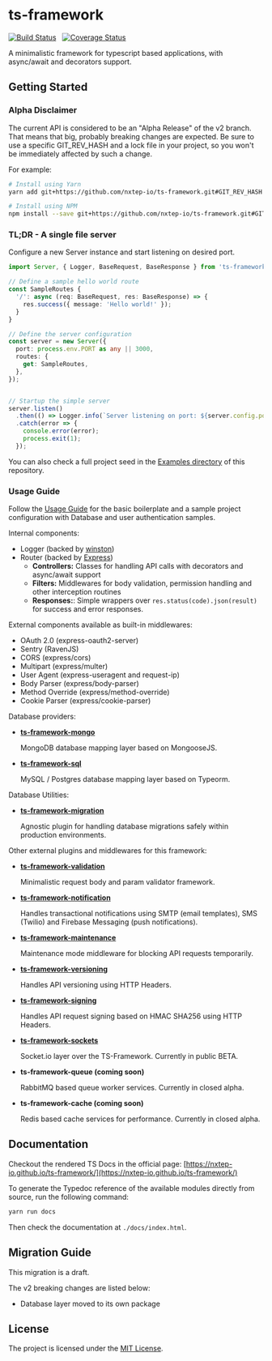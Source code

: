 ts-framework
============

[![Build Status](https://travis-ci.org/nxtep-io/ts-framework.svg?branch=master)](https://travis-ci.org/nxtep-io/ts-framework) &nbsp; [![Coverage Status](https://coveralls.io/repos/github/nxtep-io/ts-framework/badge.svg?branch=master)](https://coveralls.io/github/nxtep-io/ts-framework?branch=master)

A minimalistic framework for typescript based applications, with async/await and decorators support.


## Getting Started

### Alpha Disclaimer

The current API is considered to be an "Alpha Release" of the v2 branch. That means that big, probably breaking 
changes are expected. Be sure to use a specific GIT_REV_HASH and a lock file in your project, so you
won't be immediately affected by such a change.

For example:

```bash
# Install using Yarn
yarn add git+https://github.com/nxtep-io/ts-framework.git#GIT_REV_HASH 

# Install using NPM
npm install --save git+https://github.com/nxtep-io/ts-framework.git#GIT_REV_HASH 
``` 

### TL;DR - A single file server

Configure a new Server instance and start listening on desired port. 

```typescript
import Server, { Logger, BaseRequest, BaseResponse } from 'ts-framework';

// Define a sample hello world route
const SampleRoutes {
  '/': async (req: BaseRequest, res: BaseResponse) => {
    res.success({ message: 'Hello world!' });
  }
}

// Define the server configuration
const server = new Server({
  port: process.env.PORT as any || 3000,
  routes: {
    get: SampleRoutes,
  },
});


// Startup the simple server
server.listen()
  .then(() => Logger.info(`Server listening on port: ${server.config.port}`))
  .catch(error => {
    console.error(error);
    process.exit(1);
  });
```

You can also check a full project seed in the [Examples directory](./example) of this repository.

### Usage Guide

Follow the [Usage Guide](./GUIDE.md) for the basic boilerplate and a sample project configuration with
Database and user authentication samples.

Internal components:

- Logger (backed by [winston](https://npmjs.org/package/winston))
- Router (backed by [Express](https://npmjs.org/package/express))
  - **Controllers:** Classes for handling API calls with decorators and async/await support
  - **Filters:** Middlewares for body validation, permission handling and other interception routines
  - **Responses:**: Simple wrappers over `res.status(code).json(result)` for success and error responses.

External components available as built-in middlewares: 

- OAuth 2.0 (express-oauth2-server)
- Sentry (RavenJS)
- CORS (express/cors)
- Multipart (express/multer)
- User Agent (express-useragent and request-ip)
- Body Parser (express/body-parser)
- Method Override (express/method-override)
- Cookie Parser (express/cookie-parser)


Database providers:

- **[ts-framework-mongo](https://github.com/nxtep-io/ts-framework-mongo)**

    MongoDB database mapping layer based on MongooseJS.

- **[ts-framework-sql](https://github.com/nxtep-io/ts-framework-sql)**

    MySQL / Postgres database mapping layer based on Typeorm.


Database Utilities:

- **[ts-framework-migration](https://gitlab.devnup.com/npm/ts-framework-migration)**

    Agnostic plugin for handling database migrations safely within production environments.
   

Other external plugins and middlewares for this framework:

- **[ts-framework-validation](https://github.com/nxtep-io/ts-framework-validation)**

    Minimalistic request body and param validator framework.

- **[ts-framework-notification](https://github.com/nxtep-io/ts-framework-notification)**

    Handles transactional notifications using SMTP (email templates), SMS (Twilio) and Firebase Messaging (push notifications).

- **[ts-framework-maintenance](https://github.com/nxtep-io/ts-framework-maintenance)**

    Maintenance mode middleware for blocking API requests temporarily.

- **[ts-framework-versioning](https://github.com/nxtep-io/ts-framework-versioning)**

    Handles API versioning using HTTP Headers.
 
- **[ts-framework-signing](https://github.com/nxtep-io/ts-framework-signing)**

    Handles API request signing based on HMAC SHA256 using HTTP Headers.

- **[ts-framework-sockets](https://github.com/nxtep-io/ts-framework-sockets)**

    Socket.io layer over the TS-Framework. Currently in public BETA.

- **ts-framework-queue (coming soon)**

    RabbitMQ based queue worker services. Currently in closed alpha.

- **ts-framework-cache (coming soon)**

    Redis based cache services for performance. Currently in closed alpha.


## Documentation

Checkout the rendered TS Docs in the official page: [https://nxtep-io.github.io/ts-framework/](https://nxtep-io.github.io/ts-framework/)

To generate the Typedoc reference of the available modules directly from source, run the following command:

```sh
yarn run docs
```

Then check the documentation at `./docs/index.html`.

## Migration Guide

This migration is a draft.

The v2 breaking changes are listed below:

- Database layer moved to its own package


## License

The project is licensed under the [MIT License](./LICENSE.md).
